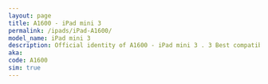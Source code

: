 ```yaml
---
layout: page
title: A1600 - iPad mini 3
permalink: /ipads/iPad-A1600/
model_name: iPad mini 3
description: Official identity of A1600 - iPad mini 3 . 3 Best compatible iPad cases for iPad mini 3. 3 Best compatible iPad pens for iPad mini 3. 3 Best compatible iPad chargers for iPad mini 3. 3 Best compatible keyboards for iPad mini 3.
aka: 
code: A1600
sim: true
---
```

